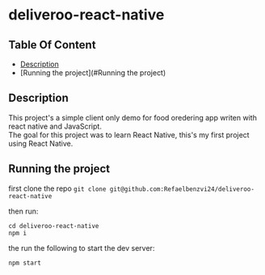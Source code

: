 # deliveroo-react-native

## Table Of Content

- [Description](#Description)
- [Running the project](#Running the project)

## Description

This project's a simple client only demo for food oredering app writen with react native and JavaScript. <br/>
The goal for this project was to learn React Native, this's my first project using React Native. <br/>

## Running the project

first clone the repo `git clone git@github.com:Refaelbenzvi24/deliveroo-react-native`

then run:

```shell
cd deliveroo-react-native
npm i
```

the run the following to start the dev server:

```shell
npm start
```
